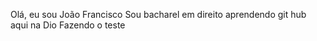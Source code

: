 Olá, eu sou João Francisco 
Sou bacharel em direito aprendendo git hub aqui na Dio
Fazendo o teste 
